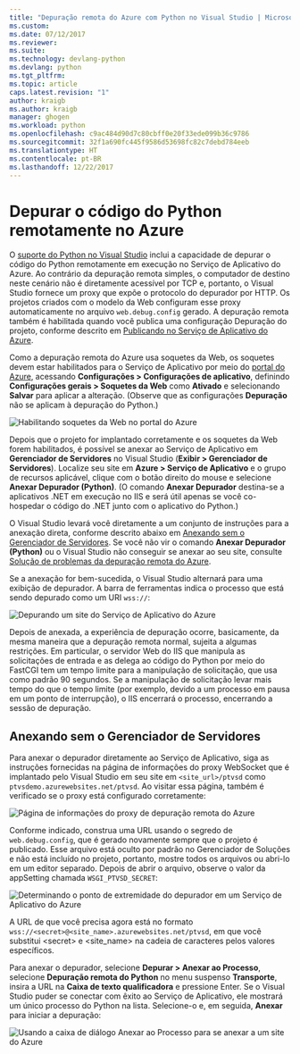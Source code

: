 ```yaml
---
title: "Depuração remota do Azure com Python no Visual Studio | Microsoft Docs"
ms.custom: 
ms.date: 07/12/2017
ms.reviewer: 
ms.suite: 
ms.technology: devlang-python
ms.devlang: python
ms.tgt_pltfrm: 
ms.topic: article
caps.latest.revision: "1"
author: kraigb
ms.author: kraigb
manager: ghogen
ms.workload: python
ms.openlocfilehash: c9ac484d90d7c80cbff0e20f33ede099b36c9786
ms.sourcegitcommit: 32f1a690fc445f9586d53698fc82c7debd784eeb
ms.translationtype: HT
ms.contentlocale: pt-BR
ms.lasthandoff: 12/22/2017
---
```

# <a name="remotely-debugging-python-code-on-azure"></a>Depurar o código do Python remotamente no Azure

O [suporte do Python no Visual Studio](installation.md) inclui a capacidade de depurar o código do Python remotamente em execução no Serviço de Aplicativo do Azure. Ao contrário da depuração remota simples, o computador de destino neste cenário não é diretamente acessível por TCP e, portanto, o Visual Studio fornece um proxy que expõe o protocolo do depurador por HTTP. Os projetos criados com o modelo da Web configuram esse proxy automaticamente no arquivo `web.debug.config` gerado. A depuração remota também é habilitada quando você publica uma configuração Depuração do projeto, conforme descrito em [Publicando no Serviço de Aplicativo do Azure](template-web.md#publishing-to-azure-app-service).

Como a depuração remota do Azure usa soquetes da Web, os soquetes devem estar habilitados para o Serviço de Aplicativo por meio do [portal do Azure](https://portal.azure.com), acessando **Configurações > Configurações de aplicativo**, definindo **Configurações gerais > Soquetes da Web** como **Ativado** e selecionando **Salvar** para aplicar a alteração. (Observe que as configurações **Depuração** não se aplicam à depuração do Python.)

![Habilitando soquetes da Web no portal do Azure](media/azure-remote-debugging-enable-web-sockets.png)

Depois que o projeto for implantado corretamente e os soquetes da Web forem habilitados, é possível se anexar ao Serviço de Aplicativo em **Gerenciador de Servidores** no Visual Studio (**Exibir > Gerenciador de Servidores**). Localize seu site em **Azure > Serviço de Aplicativo** e o grupo de recursos aplicável, clique com o botão direito do mouse e selecione **Anexar Depurador (Python)**. (O comando **Anexar Depurador** destina-se a aplicativos .NET em execução no IIS e será útil apenas se você co-hospedar o código do .NET junto com o aplicativo do Python.)

O Visual Studio levará você diretamente a um conjunto de instruções para a anexação direta, conforme descrito abaixo em [Anexando sem o Gerenciador de Servidores](#attaching-without-server-explorer). Se você não vir o comando **Anexar Depurador (Python)** ou o Visual Studio não conseguir se anexar ao seu site, consulte [Solução de problemas da depuração remota do Azure](debugging-azure-remote-troubleshooting.md).

Se a anexação for bem-sucedida, o Visual Studio alternará para uma exibição de depurador. A barra de ferramentas indica o processo que está sendo depurado como um URI `wss://`:

![Depurando um site do Serviço de Aplicativo do Azure](media/azure-remote-debugging-attached.png)

Depois de anexada, a experiência de depuração ocorre, basicamente, da mesma maneira que a depuração remota normal, sujeita a algumas restrições. Em particular, o servidor Web do IIS que manipula as solicitações de entrada e as delega ao código do Python por meio do FastCGI tem um tempo limite para a manipulação de solicitação, que usa como padrão 90 segundos. Se a manipulação de solicitação levar mais tempo do que o tempo limite (por exemplo, devido a um processo em pausa em um ponto de interrupção), o IIS encerrará o processo, encerrando a sessão de depuração. 

## <a name="attaching-without-server-explorer"></a>Anexando sem o Gerenciador de Servidores

Para anexar o depurador diretamente ao Serviço de Aplicativo, siga as instruções fornecidas na página de informações do proxy WebSocket que é implantado pelo Visual Studio em seu site em `<site_url>/ptvsd` como `ptvsdemo.azurewebsites.net/ptvsd`. Ao visitar essa página, também é verificado se o proxy está configurado corretamente:

![Página de informações do proxy de depuração remota do Azure](media/azure-remote-debugging-proxy-info-page.png)

Conforme indicado, construa uma URL usando o segredo de `web.debug.config`, que é gerado novamente sempre que o projeto é publicado. Esse arquivo está oculto por padrão no Gerenciador de Soluções e não está incluído no projeto, portanto, mostre todos os arquivos ou abri-lo em um editor separado. Depois de abrir o arquivo, observe o valor da appSetting chamada `WSGI_PTVSD_SECRET`:

![Determinando o ponto de extremidade do depurador em um Serviço de Aplicativo do Azure](media/azure-remote-debugging-secret.png)

A URL de que você precisa agora está no formato `wss://<secret>@<site_name>.azurewebsites.net/ptvsd`, em que você substitui &lt;secret&gt; e &lt;site_name&gt; na cadeia de caracteres pelos valores específicos.

Para anexar o depurador, selecione **Depurar > Anexar ao Processo**, selecione **Depuração remota do Python** no menu suspenso **Transporte**, insira a URL na **Caixa de texto qualificadora** e pressione Enter. Se o Visual Studio puder se conectar com êxito ao Serviço de Aplicativo, ele mostrará um único processo do Python na lista. Selecione-o e, em seguida, **Anexar** para iniciar a depuração:

![Usando a caixa de diálogo Anexar ao Processo para se anexar a um site do Azure](media/azure-remote-debugging-manual-attach.png)
